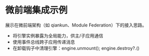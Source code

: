 # 微前端集成示例

展示在微前端架构（如 qiankun、Module Federation）下的接入思路。

- 将引擎实例暴露为全局能力，供主/子应用通信
- 使用事件总线跨子应用传递消息
- 在卸载钩子中清理引擎：engine.unmount(); engine.destroy?.()

